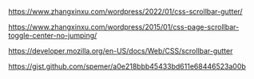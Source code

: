https://www.zhangxinxu.com/wordpress/2022/01/css-scrollbar-gutter/

https://www.zhangxinxu.com/wordpress/2015/01/css-page-scrollbar-toggle-center-no-jumping/

https://developer.mozilla.org/en-US/docs/Web/CSS/scrollbar-gutter

https://gist.github.com/spemer/a0e218bbb45433bd611e68446523a00b